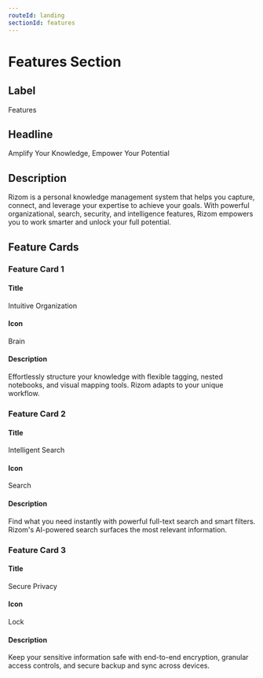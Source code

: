 ```yaml
---
routeId: landing
sectionId: features
---
```

# Features Section

## Label
Features

## Headline
Amplify Your Knowledge, Empower Your Potential

## Description
Rizom is a personal knowledge management system that helps you capture, connect, and leverage your expertise to achieve your goals. With powerful organizational, search, security, and intelligence features, Rizom empowers you to work smarter and unlock your full potential.

## Feature Cards

### Feature Card 1

#### Title
Intuitive Organization

#### Icon
Brain

#### Description
Effortlessly structure your knowledge with flexible tagging, nested notebooks, and visual mapping tools. Rizom adapts to your unique workflow.

### Feature Card 2

#### Title
Intelligent Search

#### Icon
Search

#### Description
Find what you need instantly with powerful full-text search and smart filters. Rizom's AI-powered search surfaces the most relevant information.

### Feature Card 3

#### Title
Secure Privacy

#### Icon
Lock

#### Description
Keep your sensitive information safe with end-to-end encryption, granular access controls, and secure backup and sync across devices.
